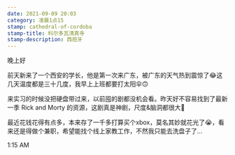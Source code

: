 ```yaml
---
date: 2021-09-09 20:03
category: 凌晨1点15
stamp: cathedral-of-cordoba
stamp-title: 科尔多瓦清真寺
stamp-description: 西班牙
---
```


<p>
晚上好

前天新来了一个西安的学长，他是第一次来广东，被广东的天气热到震惊了😂这几天温度都是三十几度，我早上上班都要打太阳伞🙃

来实习的时候没把硬盘带过来，以前囤的剧都没机会看。昨天好不容易找到了最新一季 Rick and Morty 的资源，这剧真是神剧，尺度&脑洞都很大🤯

最近花钱花得有点多，本来存了一千多打算买个xbox，莫名其妙就花光了😭，看来还是得做个兼职，希望能找个线上家教工作，不然我只能去洗盘子了…


1:15 AM
</p>
